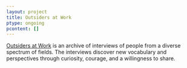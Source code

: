 ```yaml
---
layout: project
title: Outsiders at Work
ptype: ongoing
pcontent: []
---
```

[Outsiders at Work](https://outsidersatwork.wordpress.com/) is an archive of interviews of people from a diverse spectrum of fields. The interviews discover new vocabulary and perspectives through curiosity, courage, and a willingness to share.
